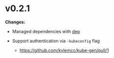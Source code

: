 # v0.2.1

**Changes:**

* Managed dependencies with [dep](https://github.com/golang/dep)

* Support authentication via `-kubeconfig` flag

    * https://github.com/kylemcc/kube-gen/pull/1
